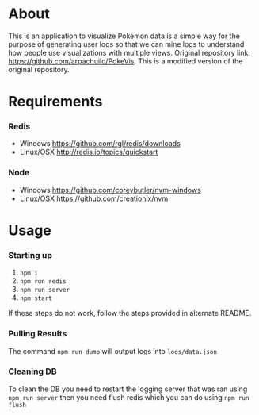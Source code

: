 # About
This is an application to visualize Pokemon data is a simple way for the purpose of generating user logs so that we can mine logs to understand how people use visualizations with multiple views.
Original repository link: https://github.com/arpachuilo/PokeVis.
This is a modified version of the original repository.

# Requirements
### Redis
  - Windows https://github.com/rgl/redis/downloads
  - Linux/OSX http://redis.io/topics/quickstart

### Node
  - Windows https://github.com/coreybutler/nvm-windows
  - Linux/OSX https://github.com/creationix/nvm

# Usage
### Starting up
1. `npm i`
2. `npm run redis`
3. `npm run server`
4. `npm start`

If these steps do not work, follow the steps provided in alternate README. 

### Pulling Results
The command `npm run dump` will output logs into `logs/data.json`

### Cleaning DB
To clean the DB you need to restart the logging server that was ran using `npm run server` then you need flush redis which you can do using `npm run flush`
